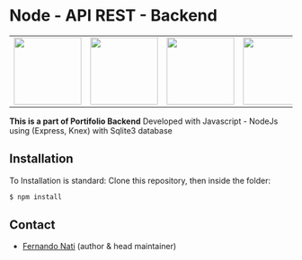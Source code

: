 # Node - API REST - Backend
<table width="100%" border="0">
<tr>
<td><img src="https://nodejs.org/static/images/logo.svg" width="120"/></td>
<td><img src="https://buttercms.com/static/images/tech_banners/webp/ExpressJS.b7bdb4190ea4.webp" width="120"/></td>
<td><img src="http://knexjs.org/assets/images/knex.png" width="120"/></td>
<td><img src="https://www.mundojs.com.br/wp-content/uploads/2018/02/1_fvlXUruIzwO-tr06MKcATQ.png" width="120"/></td>
<td><img src="https://miro.medium.com/max/10944/1*xcnJE5kn0pCdZNpFQT86tQ.jpeg" width="120"/></td>
<td><img src="https://www.sqlite.org/images/sqlite370_banner.gif" width="120"/></td>
</tr>
</table>

**This is a part of Portifolio Backend**
 Developed with Javascript - NodeJs using (Express, Knex) with Sqlite3 database

## Installation

To Installation is  standard: 
Clone this repository, then inside the folder:
```sh
$ npm install
```

## Contact

* [Fernando Nati](https://www.linkedin.com/in/fernando-nati/) (author & head maintainer)

